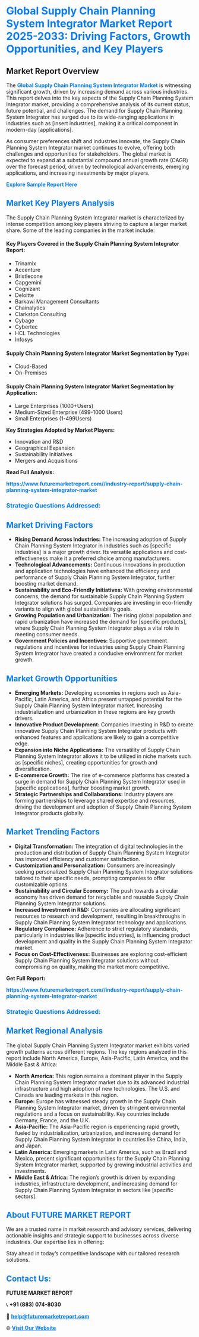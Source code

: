 <h1 style="color: #007BFF;">Global Supply Chain Planning System Integrator Market Report 2025-2033: Driving Factors, Growth Opportunities, and Key Players</h1>

<section id="overview">
<h2>Market Report Overview</h2>
<p>The <a href="https://www.futuremarketreport.com//industry-report/supply-chain-planning-system-integrator-market" style="color: #007BFF; text-decoration: none;"><strong>Global Supply Chain Planning System Integrator Market</strong></a> is witnessing significant growth, driven by increasing demand across various industries. This report delves into the key aspects of the Supply Chain Planning System Integrator market, providing a comprehensive analysis of its current status, future potential, and challenges. The demand for Supply Chain Planning System Integrator has surged due to its wide-ranging applications in industries such as [insert industries], making it a critical component in modern-day [applications].</p>
<p>As consumer preferences shift and industries innovate, the Supply Chain Planning System Integrator market continues to evolve, offering both challenges and opportunities for stakeholders. The global market is expected to expand at a substantial compound annual growth rate (CAGR) over the forecast period, driven by technological advancements, emerging applications, and increasing investments by major players.</p>
</section>

<section id="overview">
<p><a href="https://www.futuremarketreport.com//request-sample/reportId=51918" style="color: #007BFF; text-decoration: none;"><strong>Explore Sample Report Here</strong></a></p>
</section>

<section id="key-players">
<h2 style="color: #007BFF;">Market Key Players Analysis</h2>
<p>The Supply Chain Planning System Integrator market is characterized by intense competition among key players striving to capture a larger market share. Some of the leading companies in the market include:</p>
<h4>Key Players Covered in the Supply Chain Planning System Integrator Report:</h4>
<ul><li>Trinamix</li><li>Accenture</li><li>Bristlecone</li><li>Capgemini</li><li>Cognizant</li><li>Deloitte</li><li>Barkawi Management Consultants</li><li>Chainalytics</li><li>Clarkston Consulting</li><li>Cybage</li><li>Cybertec</li><li>HCL Technologies</li><li>Infosys</li></ul>
<h4>Supply Chain Planning System Integrator Market Segmentation by Type:</h4>
<ul><li>Cloud-Based</li><li>On-Premises</li></ul>

<h4>Supply Chain Planning System Integrator Market Segmentation by Application:</h4>
<ul><li>Large Enterprises (1000+Users)</li><li>Medium-Sized Enterprise (499-1000 Users)</li><li>Small Enterprises (1-499Users)</li></ul>
<p><strong>Key Strategies Adopted by Market Players:</strong></p>
<ul>
<li>Innovation and R&D</li>
<li>Geographical Expansion</li>
<li>Sustainability Initiatives</li>
<li>Mergers and Acquisitions</li>
</ul>
</section>

<section>
<p><strong>Read Full Analysis: </strong></p><a href="https://www.futuremarketreport.com//industry-report/supply-chain-planning-system-integrator-market" style="color: #007BFF; text-decoration: none;"><strong>https://www.futuremarketreport.com//industry-report/supply-chain-planning-system-integrator-market</strong></a>
<h3 style="color: #007BFF;">Strategic Questions Addressed:</h3>
</section>

<section id="driving-factors">
<h2 style="color: #007BFF;">Market Driving Factors</h2>
<ul>
<li><strong>Rising Demand Across Industries:</strong> The increasing adoption of Supply Chain Planning System Integrator in industries such as [specific industries] is a major growth driver. Its versatile applications and cost-effectiveness make it a preferred choice among manufacturers.</li>
<li><strong>Technological Advancements:</strong> Continuous innovations in production and application technologies have enhanced the efficiency and performance of Supply Chain Planning System Integrator, further boosting market demand.</li>
<li><strong>Sustainability and Eco-Friendly Initiatives:</strong> With growing environmental concerns, the demand for sustainable Supply Chain Planning System Integrator solutions has surged. Companies are investing in eco-friendly variants to align with global sustainability goals.</li>
<li><strong>Growing Population and Urbanization:</strong> The rising global population and rapid urbanization have increased the demand for [specific products], where Supply Chain Planning System Integrator plays a vital role in meeting consumer needs.</li>
<li><strong>Government Policies and Incentives:</strong> Supportive government regulations and incentives for industries using Supply Chain Planning System Integrator have created a conducive environment for market growth.</li>
</ul>
</section>

<section id="growth-opportunities">
<h2 style="color: #007BFF;">Market Growth Opportunities</h2>
<ul>
<li><strong>Emerging Markets:</strong> Developing economies in regions such as Asia-Pacific, Latin America, and Africa present untapped potential for the Supply Chain Planning System Integrator market. Increasing industrialization and urbanization in these regions are key growth drivers.</li>
<li><strong>Innovative Product Development:</strong> Companies investing in R&D to create innovative Supply Chain Planning System Integrator products with enhanced features and applications are likely to gain a competitive edge.</li>
<li><strong>Expansion into Niche Applications:</strong> The versatility of Supply Chain Planning System Integrator allows it to be utilized in niche markets such as [specific niches], creating opportunities for growth and diversification.</li>
<li><strong>E-commerce Growth:</strong> The rise of e-commerce platforms has created a surge in demand for Supply Chain Planning System Integrator used in [specific applications], further boosting market growth.</li>
<li><strong>Strategic Partnerships and Collaborations:</strong> Industry players are forming partnerships to leverage shared expertise and resources, driving the development and adoption of Supply Chain Planning System Integrator products globally.</li>
</ul>
</section>

<section id="trending-factors">
<h2 style="color: #007BFF;">Market Trending Factors</h2>
<ul>
<li><strong>Digital Transformation:</strong> The integration of digital technologies in the production and distribution of Supply Chain Planning System Integrator has improved efficiency and customer satisfaction.</li>
<li><strong>Customization and Personalization:</strong> Consumers are increasingly seeking personalized Supply Chain Planning System Integrator solutions tailored to their specific needs, prompting companies to offer customizable options.</li>
<li><strong>Sustainability and Circular Economy:</strong> The push towards a circular economy has driven demand for recyclable and reusable Supply Chain Planning System Integrator solutions.</li>
<li><strong>Increased Investment in R&D:</strong> Companies are allocating significant resources to research and development, resulting in breakthroughs in Supply Chain Planning System Integrator technology and applications.</li>
<li><strong>Regulatory Compliance:</strong> Adherence to strict regulatory standards, particularly in industries like [specific industries], is influencing product development and quality in the Supply Chain Planning System Integrator market.</li>
<li><strong>Focus on Cost-Effectiveness:</strong> Businesses are exploring cost-efficient Supply Chain Planning System Integrator solutions without compromising on quality, making the market more competitive.</li>
</ul>
</section>

<section>
<p><strong>Get Full Report: </strong></p><a href="https://www.futuremarketreport.com//industry-report/supply-chain-planning-system-integrator-market" style="color: #007BFF; text-decoration: none;"><strong>https://www.futuremarketreport.com//industry-report/supply-chain-planning-system-integrator-market</strong></a>
<h3 style="color: #007BFF;">Strategic Questions Addressed:</h3>
</section>


<section id="regional-analysis">
<h2 style="color: #007BFF;">Market Regional Analysis</h2>
<p>The global Supply Chain Planning System Integrator market exhibits varied growth patterns across different regions. The key regions analyzed in this report include North America, Europe, Asia-Pacific, Latin America, and the Middle East & Africa:</p>
<ul>
<li><strong>North America:</strong> This region remains a dominant player in the Supply Chain Planning System Integrator market due to its advanced industrial infrastructure and high adoption of new technologies. The U.S. and Canada are leading markets in this region.</li>
<li><strong>Europe:</strong> Europe has witnessed steady growth in the Supply Chain Planning System Integrator market, driven by stringent environmental regulations and a focus on sustainability. Key countries include Germany, France, and the U.K.</li>
<li><strong>Asia-Pacific:</strong> The Asia-Pacific region is experiencing rapid growth, fueled by industrialization, urbanization, and increasing demand for Supply Chain Planning System Integrator in countries like China, India, and Japan.</li>
<li><strong>Latin America:</strong> Emerging markets in Latin America, such as Brazil and Mexico, present significant opportunities for the Supply Chain Planning System Integrator market, supported by growing industrial activities and investments.</li>
<li><strong>Middle East & Africa:</strong> The region’s growth is driven by expanding industries, infrastructure development, and increasing demand for Supply Chain Planning System Integrator in sectors like [specific sectors].</li>
</ul>
</section>

<footer>
<h2 style="color: #007BFF;">About FUTURE MARKET REPORT</h2>
<p>We are a trusted name in market research and advisory services, delivering actionable insights and strategic support to businesses across diverse industries. Our expertise lies in offering:</p>

<p>Stay ahead in today’s competitive landscape with our tailored research solutions.</p>

<h2 style="color: #007BFF;">Contact Us:</h2>
<p><strong>FUTURE MARKET REPORT</strong></p>
<p>📞 <strong>+91 (883) 074-8030</strong></p>
<p>📧 <strong><a href="mailto:help@futuremarketreport.com" style="color: #007BFF;">help@futuremarketreport.com</a></strong></p>
<p>🌐 <strong><a href="https://www.futuremarketreport.com/" style="color: #007BFF;">Visit Our Website</a></strong></p>
</footer>